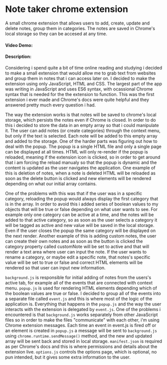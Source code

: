 # Note taker chrome extension

A small chrome extension that allows users to add, create, update and delete notes, group them in categories. The notes are saved in Chrome's local storage so they can be accesed at any time.

#### Video Demo:  <URL HERE>

#### Description:

Considering i spend quite a bit of time online reading and studying i decided to make a small extension that would allow me to grab text from websites and group them in notes that i can access later on. I decided to make the extension using only JavaScript, HTML and CSS. The largest part of the app was writing in JavaScript and uses ES6 syntax, with ocassional Chrome syntax that is needed for the the extension to function. This was the first extension i ever made and Chrome's docs were quite helpful and they answered pretty much every question i had. 

The way the extension works is that notes will be saved to chrome's local storage, which persists the notes even if Chrome is closed. In order to do this i decided to store the data in an empty array so that i could manipulate it. The user can add notes (or create categories) through the context menu, but only if the text is selected. Each note will be added to this empty array and added to the storage. One of the harder parts was figuring out how to deal with the popup. The popup is a single HTML file and only a single page can be displayed at all times. HTML will only re-render if the popup is reloaded, meaning if the extension icon is clicked, so in order to get around that i am forcing the reload manualy so that the popup is dynamic and the content is updated as the user navigates the application. One example of this is deletion of notes, when a note is deleted HTML will be reloaded as soon as the delete button is clicked and new elements will be rendered depending on what our initial array contains.

One of the problems with this was that if the user was in a specific category, reloading the popup would always display the first category that is in the array. In order to avoid this i added series of boolean values to my objects that will be true or false depending on what user wants to see. For example only one category can be active at a time, and the notes will be added to that active category, so as soon as the user selects a category it will be tagged as active and new value will be saved in the local storage. Even if the user closes the popup the same category will be displayed on the next render. Another example of this is adding custom notes, the user can create their own notes and as soon as the button is clicked the category property called customNote will be set to active and that will render a text area where user can input the note. If the user wants to rename a category, or maybe edit a specific note, that notes's specific value will be set to true or false and correct HTML elements will be rendered so that user can input new information.

```background.js``` is responsible for initial adding of notes from the users's active tab, for example all of the events that are connected with context menu. ```popup.js``` is used for rendering HTML elements depending which of the boolean values are true or false. I decided to group all of the events into a separate file called ```event.js``` and this is where most of the logic of the application is. Everything that happens in the ```popup.js``` and the way the user interacts with the extension is delegated by ```event.js```. One of the problems i encountered is that ```background.js``` works separately from other JavaScript files so in order to make the files "communicate" with each other, i'm using Chrome extension messages. Each time an event in event.js is fired off or an element is created in ```popup.js``` a message will be sent to ```background.js``` using ```chrome.runtime.sendMessage()``` method, and the new and updated array will be sent back and stored in local storage. ```manifest.json``` is required as per Chrome's docs and this is where permissions and details about the extension live. ```options.js``` controls the options page, which is optional, no pun intended, but it gives some extra information to the user.

